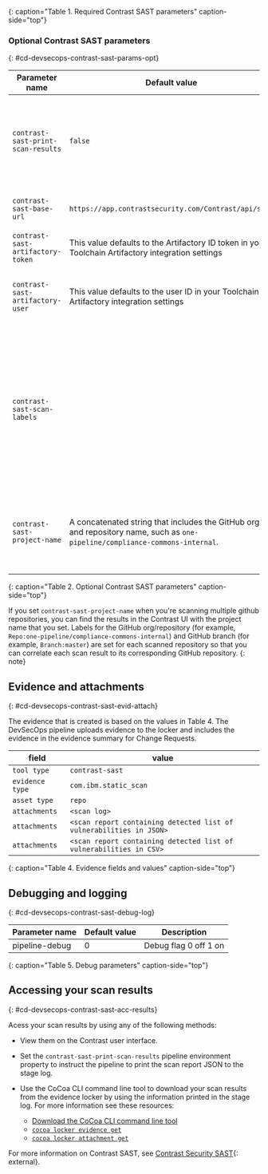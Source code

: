 
{: caption="Table 1. Required Contrast SAST parameters" caption-side="top"}

### Optional Contrast SAST parameters
{: #cd-devsecops-contrast-sast-params-opt}

| Parameter name | Default value | Description |
|-|-|-|
| `contrast-sast-print-scan-results` | `false` | Set to `true` to print Contrast SAST scan results for both JSON and CSV files to the stage log. |
| `contrast-sast-base-url` | `https://app.contrastsecurity.com/Contrast/api/sast` | Base URL of the Contrast server API | 
| `contrast-sast-artifactory-token` | This value defaults to the Artifactory ID token in your Toolchain Artifactory integration settings | Your Artifactory `ID Token`. |
| `contrast-sast-artifactory-user` | This value defaults to the user ID in your Toolchain Artifactory integration settings | Username that is associated with your Artifactory ID token. |
| `contrast-sast-scan-labels` | | Add one or more labels to your scan. You can find the labels in the **LABEL** column for the scan in the Contrast UI. Separate multiple labels by using commas. |
| `contrast-sast-project-name` | A concatenated string that includes the GitHub org and repository name, such as `one-pipeline/compliance-commons-internal`. | The scan project name for the scan, as it is displayed in the Contrast UI. |
{: caption="Table 2. Optional Contrast SAST parameters" caption-side="top"}

If you set `contrast-sast-project-name` when you're scanning multiple github repositories, you can find the results in the Contrast UI with the project name that you set. Labels for the GitHub org/repository (for example, `Repo:one-pipeline/compliance-commons-internal`) and GitHub branch (for example, `Branch:master`) are set for each scanned repository so that you can correlate each scan result to its corresponding GitHub repository.
{: note}



## Evidence and attachments
{: #cd-devsecops-contrast-sast-evid-attach}



The evidence that is created is based on the values in Table 4. The DevSecOps pipeline uploads evidence to the locker and includes the evidence in the evidence summary for Change Requests.

| field | value |
| ----- | ----- |
| `tool type`     | `contrast-sast` |
| `evidence type` | `com.ibm.static_scan` |
| `asset type`    | `repo` |
| `attachments`  | `<scan log>` |
| `attachments`   | `<scan report containing detected list of vulnerabilities in JSON>` |
| `attachments`  | `<scan report containing detected list of vulnerabilities in CSV>` |
{: caption="Table 4. Evidence fields and values" caption-side="top"}

## Debugging and logging
{: #cd-devsecops-contrast-sast-debug-log}

| Parameter name | Default value | Description |
|-|-|-|
| pipeline-debug | 0 | Debug flag 0 off 1 on |
{: caption="Table 5. Debug parameters" caption-side="top"}

## Accessing your scan results
{: #cd-devsecops-contrast-sast-acc-results}

Acess your scan results by using any of the following methods:

- View them on the Contrast user interface.
- Set the `contrast-sast-print-scan-results` pipeline environment property to instruct the pipeline to print the scan report JSON to the stage log.
- Use the CoCoa CLI command line tool to download your scan results from the evidence locker by using the information printed in the stage log. For more information see these resources:

  - [Download the CoCoa CLI command line tool](https://test.cloud.ibm.com/docs/devsecops?topic=devsecops-cd-devsecops-cli#cd-devsecops-cli-binary)
  - [`cocoa locker evidence get`](https://test.cloud.ibm.com/docs/devsecops?topic=devsecops-cd-devsecops-cli#locker-evidence-get)
  - [`cocoa locker attachment get`](https://test.cloud.ibm.com/docs/devsecops?topic=devsecops-cd-devsecops-cli#locker-attachment-get)

For more information on Contrast SAST, see [Contrast Security SAST](https://pages.github.ibm.com/Supply-Chain-Security/Contrast-Security-SAST/){: external}. 

</staging>
